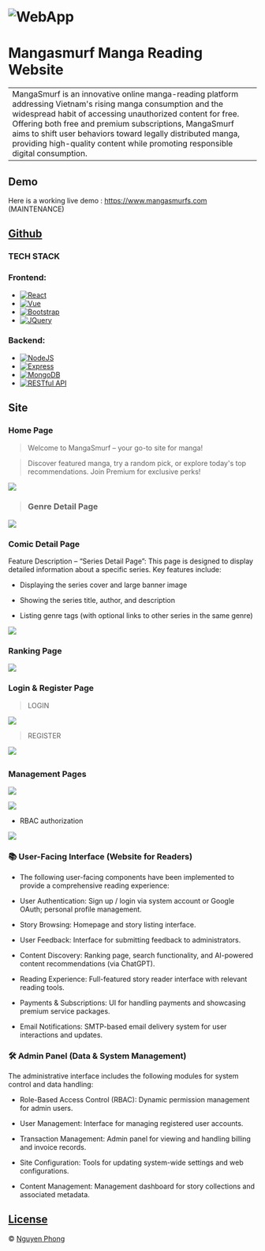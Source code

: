 # ![WebApp](https://i.postimg.cc/W1RFPs4t/logo2.png)
# Mangasmurf Manga Reading Website
<table>
<tr>
<td>
  MangaSmurf is an innovative online manga-reading platform addressing Vietnam's rising manga consumption and the widespread habit of accessing unauthorized content for free. Offering both free and premium subscriptions, MangaSmurf aims to shift user behaviors toward legally distributed manga, providing high-quality content while promoting responsible digital consumption.
</td>
</tr>
</table>


## Demo
Here is a working live demo :  https://www.mangasmurfs.com (MAINTENANCE)


## [Github](https://iharsh234.github.io/WebApp/) 

### TECH STACK

### Frontend:
* [![React][React.js]][React-url]
* [![Vue][Vue.js]][Vue-url]
* [![Bootstrap][Bootstrap.com]][Bootstrap-url]
* [![JQuery][JQuery.com]][JQuery-url]

[React.js]: https://img.shields.io/badge/React-20232A?style=for-the-badge&logo=react&logoColor=61DAFB
[Vue.js]: https://img.shields.io/badge/Vue.js-35495E?style=for-the-badge&logo=vue.js&logoColor=4FC08D
[Bootstrap.com]: https://img.shields.io/badge/Bootstrap-563D7C?style=for-the-badge&logo=bootstrap&logoColor=white
[JQuery.com]: https://img.shields.io/badge/jQuery-0769AD?style=for-the-badge&logo=jquery&logoColor=white

[React-url]: https://reactjs.org/
[Vue-url]: https://vuejs.org/
[Bootstrap-url]: https://getbootstrap.com/
[JQuery-url]: https://jquery.com/

### Backend:

* [![NodeJS][Node.js]][Node-url]
* [![Express][Express.js]][Express-url]
* [![MongoDB][MongoDB]][MongoDB-url]
* [![RESTful API][REST]][REST-url]

[Node.js]: https://img.shields.io/badge/Node.js-339933?style=for-the-badge&logo=nodedotjs&logoColor=white
[Express.js]: https://img.shields.io/badge/Express.js-000000?style=for-the-badge&logo=express&logoColor=white
[MongoDB]: https://img.shields.io/badge/MongoDB-47A248?style=for-the-badge&logo=mongodb&logoColor=white
[REST]: https://img.shields.io/badge/RESTful_API-005571?style=for-the-badge&logo=api&logoColor=white

[Node-url]: https://nodejs.org/
[Express-url]: https://expressjs.com/
[MongoDB-url]: https://www.mongodb.com/
[REST-url]: https://restfulapi.net/

## Site

### Home Page  
> Welcome to MangaSmurf – your go-to site for manga!

> Discover featured manga, try a random pick, or explore today's top recommendations. Join Premium for exclusive perks!

![](https://i.postimg.cc/3x55JLVJ/HomePage.png)

> ### Genre Detail Page
![](https://i.postimg.cc/xTmFhVRT/nh1.png)

### Comic Detail Page

Feature Description – “Series Detail Page”:
This page is designed to display detailed information about a specific series. Key features include:

- Displaying the series cover and large banner image

- Showing the series title, author, and description

- Listing genre tags (with optional links to other series in the same genre)

![](https://i.postimg.cc/0Qq0zSxS/CTBo-Truyen.png)

### Ranking Page
![](https://i.postimg.cc/GmWkfD4f/nh2.png)

### Login & Register Page
> LOGIN

![](https://i.postimg.cc/7PNrYMDg/nh3.png)

> REGISTER

![](https://i.postimg.cc/52TZksqM/nh4.png)
##
### Management Pages
>
![](https://i.postimg.cc/Y2DLVFVx/nh7.png)

>
![](https://i.postimg.cc/tgbsPNZ9/nh9.png)

- RBAC authorization

![](https://i.postimg.cc/VLbvVVXY/nh8.png)



### 📚 User-Facing Interface (Website for Readers)
- The following user-facing components have been implemented to provide a comprehensive reading experience:

- User Authentication: Sign up / login via system account or Google OAuth; personal profile management.

- Story Browsing: Homepage and story listing interface.

- User Feedback: Interface for submitting feedback to administrators.

- Content Discovery: Ranking page, search functionality, and AI-powered content recommendations (via ChatGPT).

- Reading Experience: Full-featured story reader interface with relevant reading tools.

- Payments & Subscriptions: UI for handling payments and showcasing premium service packages.

- Email Notifications: SMTP-based email delivery system for user interactions and updates.

### 🛠️ Admin Panel (Data & System Management)
The administrative interface includes the following modules for system control and data handling:

- Role-Based Access Control (RBAC): Dynamic permission management for admin users.

- User Management: Interface for managing registered user accounts.

- Transaction Management: Admin panel for viewing and handling billing and invoice records.

- Site Configuration: Tools for updating system-wide settings and web configurations.

- Content Management: Management dashboard for story collections and associated metadata.



## [License](https://github.com/iharsh234/WebApp/blob/master/LICENSE.md)

© [Nguyen Phong ](https://github.com/phong-2107/)

